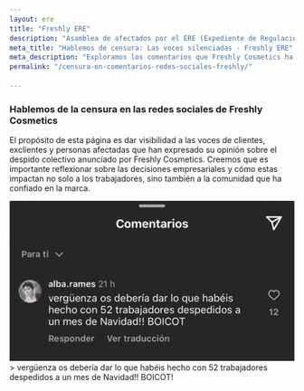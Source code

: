 ```yaml
---
layout: ere
title: "Freshly ERE"
description: "Asamblea de afectados por el ERE (Expediente de Regulación de Empleo)"
meta_title: "Hablemos de censura: Las voces silenciadas - Freshly ERE"
meta_description: "Exploramos los comentarios que Freshly Cosmetics ha eliminado en sus redes sociales tras el anuncio de un ERE que afecta al 35% de su plantilla de oficina."
permalink: "/censura-en-comentarios-redes-sociales-freshly/"

---
```


### Hablemos de la censura en las redes sociales de Freshly Cosmetics

El propósito de esta página es dar visibilidad a las voces de clientes, exclientes y personas afectadas que han expresado su opinión sobre el despido colectivo anunciado por Freshly Cosmetics. Creemos que es importante reflexionar sobre las decisiones empresariales y cómo estas impactan no solo a los trabajadores, sino también a la comunidad que ha confiado en la marca.

<img src="/assets/img/comments/alba-rames.png" alt="">
> vergüenza os debería dar lo que habéis hecho con 52 trabajadores despedidos a un mes de Navidad!! BOICOT!

<img src="/assets/img/comments/ali_roro" alt="">
